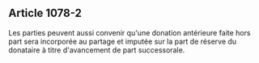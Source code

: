 Article 1078-2
----
Les parties peuvent aussi convenir qu'une donation antérieure faite hors part
sera incorporée au partage et imputée sur la part de réserve du donataire à
titre d'avancement de part successorale.
